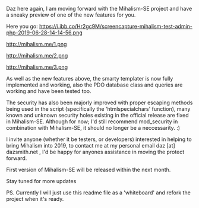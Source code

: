 Daz here again, I am moving forward with the Mihalism-SE project and have a sneaky preview of one of the new features for you.

Here you go:
https://i.ibb.co/Hr2gc9M/screencapture-mihalism-test-admin-php-2019-06-28-14-14-56.png

http://mihalism.me/1.png

http://mihalism.me/2.png

http://mihalism.me/3.png

As well as the new features above, the smarty templater is now fully implemented and working, also the PDO database class and queries are working and have been tested too.

The security has also been majorly improved with proper escaping methods being used in the script (specifically the 'htmlspecialchars' function), many known and unknown security holes existing in the official release are fixed in Mihalism-SE. Although for now; I'd still recommend mod_security in combination with Mihalism-SE, it should no longer be a neccessarity. :)

I invite anyone (whether it be testers, or developers) interested in helping to bring Mihalism into 2019, to contact me at my personal email daz [at] dazsmith.net , I'd be happy for anyones assistance in moving the protect forward.

First version of Mihalism-SE will be released within the next month.

Stay tuned for more updates


PS. Currently I will just use this readme file as a 'whiteboard' and refork the project when it's ready.
